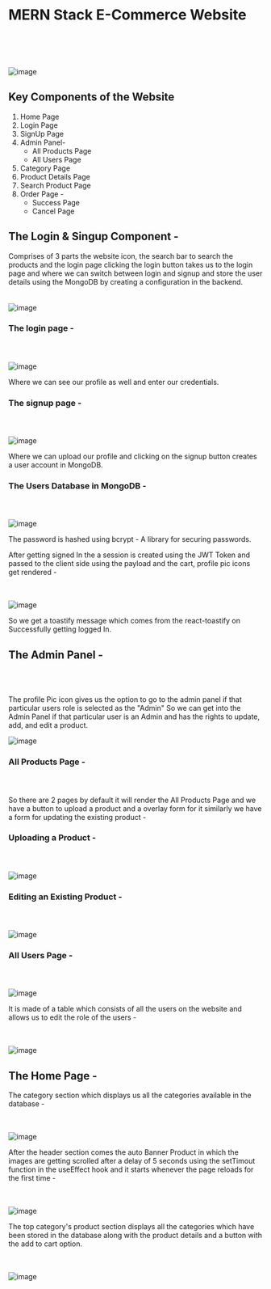 # MERN Stack E-Commerce Website<br/><br/><br/>
![image](https://github.com/user-attachments/assets/e7aa6986-78ff-414e-b34d-5d0041244c92)


## Key Components of the Website<br/>

1. Home Page
2. Login Page
3. SignUp Page
4. Admin Panel- 
    - All Products Page
    - All Users Page
5. Category Page
6. Product Details Page
7. Search Product Page
8. Order Page - 
   - Success Page
   - Cancel Page


## The Login & Singup Component - <br/>

Comprises of 3 parts the website icon, the search bar to search the products and the login page clicking the login button takes us to the login page and where we can switch between login and signup and store the user details using the MongoDB by creating a configuration in the backend. <br/><br/><br/>
![image](https://github.com/user-attachments/assets/b699577c-0d60-451a-a727-34bcf2cf1711)

### The login page - <br/><br/><br/>

![image](https://github.com/user-attachments/assets/c0a8e255-1329-4499-a99a-b801b6e7c676)

Where we can see our profile as well and enter our credentials.

### The signup page - <br/><br/><br/>

![image](https://github.com/user-attachments/assets/a697e419-abe9-4360-91b1-15eeb974fa74)

Where we can upload our profile and clicking on the signup button creates a user account in MongoDB.

### The Users Database in MongoDB - <br/><br/><br/>

![image](https://github.com/user-attachments/assets/13affadb-c12c-4f62-bbc3-2ec9337b50e8)

The password is hashed using bcrypt - A library for securing passwords.


After getting signed In the a session is created using the JWT Token and passed to the client side using the payload and the cart, profile pic icons get rendered - <br/><br/><br/>

![image](https://github.com/user-attachments/assets/c14157e3-7865-4cc7-8259-a52efcd6d803)

So we get a toastify message which comes from the react-toastify on Successfully getting logged In. 

## The Admin Panel - <br/><br/><br/>

The profile Pic icon gives us the option to go to the admin panel if that particular users role is selected as the "Admin"
So we can get into the Admin Panel if that particular user is an Admin and has the rights to update, add, and edit a product.

![image](https://github.com/user-attachments/assets/87ec4c0e-e844-466c-a05a-7b75511ef712)


### All Products Page - <br/><br/><br/>


So there are 2 pages by default it will render the All Products Page and we have a button to upload a product and a overlay form for it similarly we have a form for updating the existing product - 

### Uploading a Product - <br/><br/><br/>

![image](https://github.com/user-attachments/assets/781f12bd-bbc2-444d-bced-ad9c214a3e2c)


### Editing an Existing Product - <br/><br/><br/>

![image](https://github.com/user-attachments/assets/0242eb66-c510-46c2-8584-47f5684da0af)




### All Users Page - <br/><br/><br/>

![image](https://github.com/user-attachments/assets/4f77911c-0396-4fc6-a0d6-7ff88a2e4edc)

It is made of a table which consists of all the users on the website and allows us to edit the role of the users -  <br/><br/><br/>

![image](https://github.com/user-attachments/assets/c6262041-a12b-4a1b-b868-2505afc13a0c)



## The Home Page - 

The category section which displays us all the categories available in the database - <br/><br/><br/>

![image](https://github.com/user-attachments/assets/9be1102f-9a05-404a-8f2d-47320c90d8c4)


After the header section comes the auto Banner Product in which the images are getting scrolled after a delay of 5 seconds using the setTimout function in the useEffect hook and it starts whenever the page reloads for the first time - <br/><br/><br/>

![image](https://github.com/user-attachments/assets/610f7d96-963f-48d1-81cc-4923a5a4b7ca)


The top category's product section displays all the categories which have been stored in the database along with the product details and a button with the add to cart option. <br/><br/><br/>

![image](https://github.com/user-attachments/assets/8132e309-fc16-4e08-b606-6185fbc7b19b)




